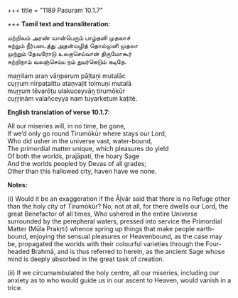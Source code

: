 +++
title = "1189 Pasuram 10.1.7"

+++
**Tamil text and transliteration:**

மற்றிலம் அரண் வான்பெரும் பாழ்தனி முதலாச்  
சுற்றும் நீர்படைத்து அதன்வழித் தொல்முனி முதலா  
முற்றும் தேவரோடு உலகுசெய்வான் திருமோகூர்  
சுற்றிநாம் வலஞ்செய்ய நம் துயர்கெடும் கடிதே.

maṟṟilam araṇ vāṉperum pāḻtaṉi mutalāc  
cuṟṟum nīrpaṭaittu ataṉvaḻit tolmuṉi mutalā  
muṟṟum tēvarōṭu ulakuceyvāṉ tirumōkūr  
cuṟṟinām valañceyya nam tuyarkeṭum kaṭitē.

**English translation of verse 10.1.7:**

All our miseries will, in no time, be gone,  
If we’d only go round Tirumōkūr where stays our Lord,  
Who did usher in the universe vast, water-bound,  
The primordial matter unique, which pleasures do yield  
Of both the worlds, prajāpati, the hoary Sage  
And the worlds peopled by Devas of all grades;  
Other than this hallowed city, haven have we none.

**Notes:**

\(i\) Would it be an exaggeration if the Āḻvār said that there is no Refuge other than the holy city of Tirumōkūr? No, not at all, for there dwells our Lord, the great Benefactor of all times, Who ushered in the entire Universe surrounded by the perepheral waters, pressed into service the Primordial Matter (Mūla Prakṛti) whence spring up things that make people earth-bound, enjoying the sensual pleasures or Heavenbound, as the case may be, propagated the worlds with their colourful varieties through the Four-headed Brahmā, and is thus referred to herein, as the ancient Sage whose mind is deeply absorbed in the great task of creation.

\(ii\) If we circumambulated the holy centre, all our miseries, including our anxiety as to who would guide us in our ascent to Heaven, would vanish in a trice.



